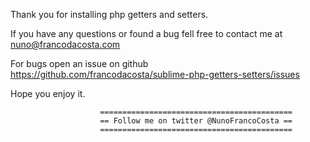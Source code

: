 
Thank you for installing php getters and setters.

If you have any questions or found a bug fell free to contact me at nuno@francodacosta.com

For bugs open an issue on github https://github.com/francodacosta/sublime-php-getters-setters/issues

Hope you enjoy it.


                        ===========================================
                        == Follow me on twitter @NunoFrancoCosta ==
                        ===========================================